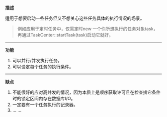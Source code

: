 **描述**

适用于想要启动一些任务但又不想关心这些任务具体的执行情况的场景。

> 例如应用于定时任务中，仅需定时new 一个你所想执行的任务对象task，再通过TaskCenter::startTask(task)启动它就好。

---

**功能**

1. 可以并行/并发执行任务。
2. 可以设定每个任务的执行条件。

---

**缺点**

1. 不能很好的应对高并发的情况，因为本质上是顺序获取许可且在检查排它条件时的锁定区间内存在数据库I/O。
2. 一定要有一个任务执行的记录器。
3. ... ...

